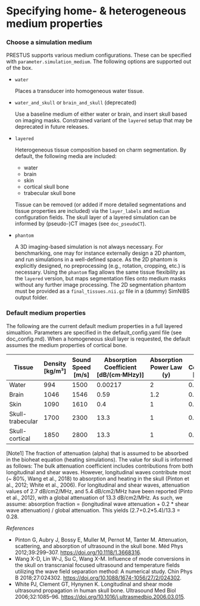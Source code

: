# Specifying home- & heterogeneous medium properties

### Choose a simulation medium

PRESTUS supports various medium configurations. These can be specified with ```parameter.simulation_medium```. The following options are supported out of the box.

- ```water```

    Places a transducer into homogeneous water tissue.

- ```water_and_skull``` or ```brain_and_skull``` (deprecated)

    Use a baseline medium of either water or brain, and insert skull based on imaging masks. Constrained variant of the ```layered``` setup that may be deprecated in future releases.

- ```layered```

    Heterogeneous tissue composition based on charm segmentation. By default, the following media are included: 
    
    - water
    - brain
    - skin
    - cortical skull bone 
    - trabecular skull bone
    
    Tissue can be removed (or added if more detailed segmentations and tissue properties are included) via the ```layer_labels``` and ```medium``` configuration fields. The skull layer of a layered simulation can be informed by (pseudo-)CT images (see ```doc_pseudoCT```).

- ```phantom```

    A 3D imaging-based simulation is not always necessary. For benchmarking, one may for instance externally design a 2D phantom, and run simulations in a well-defined space. As the 2D phantom is explicitly designed, no preprocessing (e.g., rotation, cropping, etc.) is necessary. Using the ```phantom``` flag allows the same tissue flexibility as the ```layered``` version, but maps segmentation files onto medium masks without any further image processing. The 2D segmentation phantom must be provided as a ```final_tissues.nii.gz``` file in a (dummy) SimNIBS output folder.

### Default medium properties

The following are the current default medium properties in a full layered simualtion. Parameters are specified in the default_config.yaml file (see doc_config.md).
When a homogeneous skull layer is requested, the default assumes the medium properties of cortical bone.

| Tissue           | Density [kg/m³] | Sound Speed [m/s] | Absorption Coefficient [dB/(cm·MHzy)]      | Absorption Power Law (y)| Thermal Conductivity [W/(m·K)]| Specific Heat [J/(kg·K)] | Perfusion [mL/min/kg] | Absorption Fraction [Note1] |
|------------------|--------|----------|----------|-------|--------|------|-------|---|
| Water            | 994    | 1500     | 0.00217  | 2     | 0.6    | 4178 | 0     | 1 |
| Brain            | 1046   | 1546     | 0.59     | 1.2   | 0.51   | 3630 | 559   | 1 |
| Skin             | 1090   | 1610     | 0.4      | 1     | 0.37   | 3391 | 106   | 1 |
| Skull-trabecular | 1700   | 2300     | 13.3     | 1     | 0.32   | 2274 | 30    | 0.28 |
| Skull-cortical   | 1850   | 2800     | 13.3     | 1     | 0.3    | 1313 | 10    | 0.28 |

[Note1] The fraction of attenuation (alpha) that is assumed to be absorbed in the bioheat equation (heating simulations). The value for skull is informed as follows: The bulk attenuation coefficient includes contributions from both longitudinal and shear waves. However, longitudinal waves contribute most (~ 80%,  Wang et al., 2018) to absorption and heating in the skull (Pinton et al., 2012; White et al., 2006). For longitudinal and shear waves, attenuation values of 2.7 dB/cm2/MHz, and 5.4 dB/cm2/MHz have been reported (Pinto et al., 2012), with a global attenuation of 13.3 dB/cm2/MHz. As such, we assume: absorption fraction = (longitudinal wave attenuation + 0.2 * shear wave attenuation) / global attenuation. This yields (2.7+0.2*5.4)/13.3 = 0.28.

*References*

- Pinton G, Aubry J, Bossy E, Muller M, Pernot M, Tanter M. Attenuation, scattering, and absorption of ultrasound in the skull bone. Méd Phys 2012;39:299–307. https://doi.org/10.1118/1.3668316.
- Wang X-D, Lin W-J, Su C, Wang X-M. Influence of mode conversions in the skull on transcranial focused ultrasound and temperature fields utilizing the wave field separation method: A numerical study. Chin Phys B 2018;27:024302. https://doi.org/10.1088/1674-1056/27/2/024302.
- White PJ, Clement GT, Hynynen K. Longitudinal and shear mode ultrasound propagation in human skull bone. Ultrasound Med Biol 2006;32:1085–96. https://doi.org/10.1016/j.ultrasmedbio.2006.03.015.
